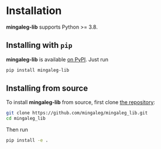 Installation
============

**mingaleg-lib** supports Python >= 3.8.

## Installing with `pip`

**mingaleg-lib** is available [on PyPI](https://pypi.org/project/mingaleg-lib/). Just run

```bash
pip install mingaleg-lib
```

## Installing from source

To install **mingaleg-lib** from source, first clone [the repository](https://github.com/mingaleg/mingaleg_lib):

```bash
git clone https://github.com/mingaleg/mingaleg_lib.git
cd mingaleg_lib
```

Then run

```bash
pip install -e .
```
